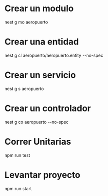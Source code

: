 

# Crear un modulo
  nest g mo aeropuerto

# Crear una entidad
  nest g cl aeropuerto/aeropuerto.entity --no-spec

# Crear un servicio
  nest g s aeropuerto

# Crear un controlador
  nest g co aeropuerto --no-spec

# Correr Unitarias
  npm run test

# Levantar proyecto
  npm run start
  
